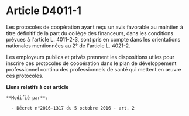 # Article D4011-1

Les  protocoles de coopération ayant reçu un avis favorable au maintien à  titre définitif de la part du collège des
financeurs, dans les conditions prévues à l'article L. 4011-2-3, sont pris en compte dans les orientations nationales
mentionnées au 2° de l'article L. 4021-2.

Les employeurs publics et privés prennent les dispositions utiles pour inscrire ces protocoles de coopération dans le plan de
développement professionnel continu des professionnels de santé qui mettent en œuvre ces protocoles.

**Liens relatifs à cet article**

	**Modifié par**:

	  - Décret n°2016-1317 du 5 octobre 2016 - art. 2
